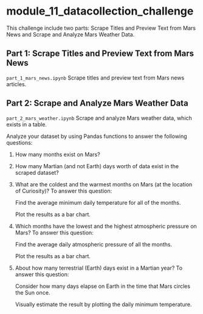 # module_11_datacollection_challenge

This challenge include two parts: Scrape Titles and Preview Text from Mars News and Scrape and Analyze Mars Weather Data.

## Part 1: Scrape Titles and Preview Text from Mars News

`part_1_mars_news.ipynb` Scrape titles and preview text from Mars news articles.

## Part 2: Scrape and Analyze Mars Weather Data

`part_2_mars_weather.ipynb` Scrape and analyze Mars weather data, which exists in a table.

Analyze your dataset by using Pandas functions to answer the following questions:

1) How many months exist on Mars?

2) How many Martian (and not Earth) days worth of data exist in the scraped dataset?

3) What are the coldest and the warmest months on Mars (at the location of Curiosity)? To answer this question:

    Find the average minimum daily temperature for all of the months.

    Plot the results as a bar chart.

4) Which months have the lowest and the highest atmospheric pressure on Mars? To answer this question:

    Find the average daily atmospheric pressure of all the months.

    Plot the results as a bar chart.

5) About how many terrestrial (Earth) days exist in a Martian year? To answer this question:

    Consider how many days elapse on Earth in the time that Mars circles the Sun once.

    Visually estimate the result by plotting the daily minimum temperature.
